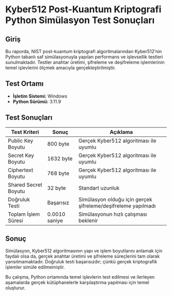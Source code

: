 # Kyber512 Post-Kuantum Kriptografi Python Simülasyon Test Sonuçları

## Giriş  
Bu raporda, NIST post-kuantum kriptografi algoritmalarından Kyber512’nin Python tabanlı saf simülasyonuyla yapılan performans ve işlevsellik testleri sunulmaktadır. Testler anahtar üretimi, şifreleme ve deşifreleme işlemlerinin temel işlevlerini ölçmek amacıyla gerçekleştirilmiştir.

## Test Ortamı  
- **İşletim Sistemi:** Windows  
- **Python Sürümü:** 3.11.9 

## Test Sonuçları  

| Test Kriteri         | Sonuç           | Açıklama                                                   |
|----------------------|-----------------|------------------------------------------------------------|
| Public Key Boyutu     | 800 byte        | Gerçek Kyber512 algoritması ile uyumlu                     |
| Secret Key Boyutu     | 1632 byte       | Gerçek Kyber512 algoritması ile uyumlu                     |
| Ciphertext Boyutu     | 768 byte        | Gerçek Kyber512 algoritması ile uyumlu                     |
| Shared Secret Boyutu  | 32 byte         | Standart uzunluk                                           |
| Doğruluk Testi       | Başarısız       | Simülasyon olduğu için gerçek şifreleme/deşifreleme yapılmadı |
| Toplam İşlem Süresi   | 0.0010 saniye   | Simülasyonun hızlı çalışması beklenir                      |

## Sonuç  
Simülasyon, Kyber512 algoritmasının yapı ve işlem boyutlarını anlamak için faydalı olsa da, gerçek anahtar üretimi ve şifreleme süreçlerini tam olarak yansıtmamaktadır. Doğruluk testi başarısızdır; çünkü gerçek kriptografik işlemler simüle edilmemiştir. 

Bu çalışma, Python ortamında temel işlevlerin test edilmesi ve ilerleyen aşamalarda gerçek kütüphanelerle karşılaştırma yapılması için temel oluşturur.

